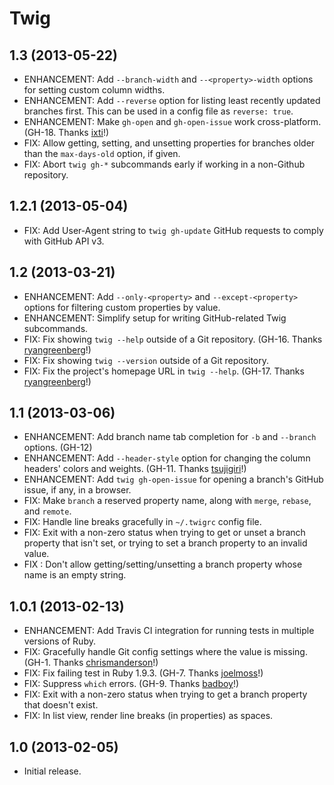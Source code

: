 Twig
====

1.3 (2013-05-22)
----------------
* ENHANCEMENT: Add `--branch-width` and `--<property>-width` options for setting
  custom column widths.
* ENHANCEMENT: Add `--reverse` option for listing least recently updated
  branches first. This can be used in a config file as `reverse: true`.
* ENHANCEMENT: Make `gh-open` and `gh-open-issue` work cross-platform.
  (GH-18. Thanks [ixti](https://github.com/ixti)!)
* FIX: Allow getting, setting, and unsetting properties for branches older than
  the `max-days-old` option, if given.
* FIX: Abort `twig gh-*` subcommands early if working in a non-Github
  repository.

1.2.1 (2013-05-04)
------------------
* FIX: Add User-Agent string to `twig gh-update` GitHub requests to comply with
  GitHub API v3.

1.2 (2013-03-21)
----------------
* ENHANCEMENT: Add `--only-<property>` and `--except-<property>` options for
  filtering custom properties by value.
* ENHANCEMENT: Simplify setup for writing GitHub-related Twig subcommands.
* FIX: Fix showing `twig --help` outside of a Git repository. (GH-16. Thanks
  [ryangreenberg](https://github.com/ryangreenberg)!)
* FIX: Fix showing `twig --version` outside of a Git repository.
* FIX: Fix the project's homepage URL in `twig --help`. (GH-17. Thanks
  [ryangreenberg](https://github.com/ryangreenberg)!)

1.1 (2013-03-06)
----------------
* ENHANCEMENT: Add branch name tab completion for `-b` and `--branch` options.
  (GH-12)
* ENHANCEMENT: Add `--header-style` option for changing the column headers'
  colors and weights. (GH-11. Thanks [tsujigiri](https://github.com/tsujigiri)!)
* ENHANCEMENT: Add `twig gh-open-issue` for opening a branch's GitHub issue, if
  any, in a browser.
* FIX: Make `branch` a reserved property name, along with `merge`, `rebase`, and
  `remote`.
* FIX: Handle line breaks gracefully in `~/.twigrc` config file.
* FIX: Exit with a non-zero status when trying to get or unset a branch property
  that isn't set, or trying to set a branch property to an invalid value.
* FIX : Don't allow getting/setting/unsetting a branch property whose name is an
  empty string.

1.0.1 (2013-02-13)
------------------
* ENHANCEMENT: Add Travis CI integration for running tests in multiple versions
  of Ruby.
* FIX: Gracefully handle Git config settings where the value is missing.
  (GH-1. Thanks [chrismanderson](https://github.com/chrismanderson)!)
* FIX: Fix failing test in Ruby 1.9.3.
  (GH-7. Thanks [joelmoss](https://github.com/joelmoss)!)
* FIX: Suppress `which` errors.
  (GH-9. Thanks [badboy](https://github.com/badboy)!)
* FIX: Exit with a non-zero status when trying to get a branch property that
  doesn't exist.
* FIX: In list view, render line breaks (in properties) as spaces.

1.0 (2013-02-05)
----------------
* Initial release.
